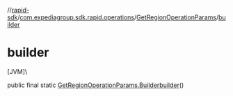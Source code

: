 //[rapid-sdk](../../../index.md)/[com.expediagroup.sdk.rapid.operations](../index.md)/[GetRegionOperationParams](index.md)/[builder](builder.md)

# builder

[JVM]\

public final static [GetRegionOperationParams.Builder](-builder/index.md)[builder](builder.md)()
